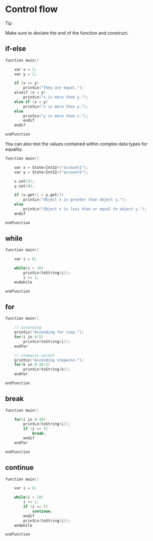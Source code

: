 <h1>Control flow</h1>

<div class="admonition tip">
  <p class="admonition-title">Tip</p>
  <p>Make sure to declare the end of the function and construct.</p>
</div>

## if-else

```c++
function main()

	var x = 2;
	var y = 2;

	if (x == y)
		printLn("They are equal.");
	elseif (x > y)
		printLn("x is more than y.");
	else if (x > y)
		printLn("x is more than y.");
	else
		printLn("y is more than x.");
		endif
	endif

endfunction
```

You can also test the values contained within complex data types for equality.

```c++
function main()

    var x = State<Int32>("account1");
    var y = State<Int32>("account2");

    x.set(5);
    y.set(8);

    if (x.get() > y.get())
        printLn("Object x is greater than object y.");
    else
        printLn("Object x is less than or equal to object y.");
    endif

endfunction

```

## while

```c++
function main()

	var i = 0;

	while(i < 10)
	    printLn(toString(i));
	    i += 1;
	endwhile

endfunction
```

## for

```c++
function main()

    // ascending
    printLn("Ascending for loop.");
    for(i in 0:5)
        printLn(toString(i));
    endfor

    // stepwise ascent
    printLn("Ascending stepwise.");
    for(k in 0:10:2)
        printLn(toString(k));
    endfor

endfunction
```

## break

```c++
function main()

	for(i in 0:10)
	    printLn(toString(i));
	    if (i == 5)
	    	break;
	    endif
	endfor

endfunction
```

## continue

```c++
function main()

	var i = 0;

	while(i < 10)
		i += 1;
	    if (i == 5)
	    	continue;
	    endif
	    printLn(toString(i));
	endwhile

endfunction
```

<br/>
